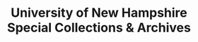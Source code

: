 ---
layout: repo
title: "University of New Hampshire Special Collections & Archives"
id: 5789
permalink: repos/5789/
---